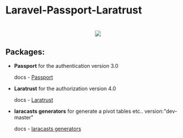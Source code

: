 <p align="center">
<h1>Laravel-Passport-Laratrust<h1>
</p>
<p align="center"><img src="https://laravel.com/assets/img/components/logo-laravel.svg"></p>


<h2>Packages:</h2>
<ul>
  <li><strong>Passport</strong> for the authentication version 3.0
    <p>docs - <a href="https://laravel.com/docs/5.4/passport">Passport</a></p>
  </li>
  <li><strong>Laratrust</strong> for the authorization version 4.0
    <p>docs - <a href="http://laratrust.readthedocs.io/en/4.0/installation.html">Laratrust</a></p>
  </li>
  <li><strong>laracasts generators</strong> for generate a pivot tables etc.. version:"dev-master"
    <p>docs - <a href="https://github.com/laracasts/Laravel-5-Generators-Extended">laracasts generators</a></p>
  </li>
</ul>
